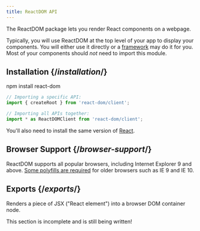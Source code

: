 ```yaml
---
title: ReactDOM API
---
```


<Intro>

The ReactDOM package lets you render React components on a webpage.

</Intro>

Typically, you will use ReactDOM at the top level of your app to display your components. You will either use it directly or a [framework](/learn/start-a-new-react-project#building-with-react-and-a-framework) may do it for you. Most of your components should *not* need to import this module.

## Installation {/*installation*/}

<PackageImport>

<TerminalBlock>

npm install react-dom

</TerminalBlock>

```js
// Importing a specific API:
import { createRoot } from 'react-dom/client';

// Importing all APIs together:
import * as ReactDOMClient from 'react-dom/client';
```

</PackageImport>

You'll also need to install the same version of [React](/api/).

## Browser Support {/*browser-support*/}

ReactDOM supports all popular browsers, including Internet Explorer 9 and above. [Some polyfills are required](http://todo%20link%20to%20js%20environment%20requirements/) for older browsers such as IE 9 and IE 10.

## Exports {/*exports*/}

<YouWillLearnCard title="render" path="/reference/render">

Renders a piece of JSX ("React element") into a browser DOM container node.

</YouWillLearnCard>

This section is incomplete and is still being written!
